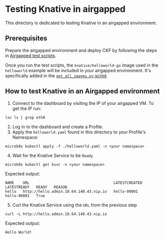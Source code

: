 # Testing Knative in airgapped

This directory is dedicated to testing Knative in an airgapped environment.

## Prerequisites

Prepare the airgapped environment and deploy CKF by following the steps in [Airgapped test scripts](https://github.com/canonical/bundle-kubeflow/tree/main/tests/airgapped#testing-airgapped-installation).

Once you run the test scripts, the `knative/helloworld-go` image used in the `helloworld` example will be included in your airgapped environment. It's specifically added in the [`get_all_images.py` script](../../../../scripts/get_all_images.py).

## How to test Knative in an Airgapped environment
1. Connect to the dashboard by visiting the IP of your airgapped VM. To get the IP run:
```
lxc ls | grep eth0
```
2. Log in to the dashboard and create a Profile.
3. Apply the `helloworld.yaml` found in this directory to your Profile's Namespace:
```
microk8s kubectl apply -f ./helloworld.yaml -n <your namespace>
```
4. Wait for the Knative Service to be `Ready`
```
microk8s kubectl get ksvc -n <your namespace>
```
Expected output:
```
NAME    URL                                      LATESTCREATED   LATESTREADY   READY   REASON
hello   http://hello.admin.10.64.140.43.nip.io   hello-00001     hello-00001   True
```

5. Curl the Knative Service using the `URL` from the previous step
```
curl -L http://hello.admin.10.64.140.43.nip.io
```
Expected output:
```
Hello World!
```

